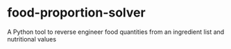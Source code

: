 # food-proportion-solver
A Python tool to reverse engineer food quantities from an ingredient list and nutritional values
